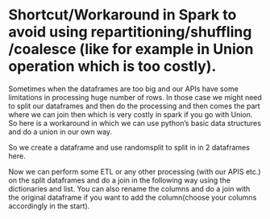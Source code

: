 # Shortcut/Workaround in Spark to avoid using repartitioning/shuffling /coalesce (like for example in Union operation which is too costly).
 Sometimes when the dataframes are too big and our APIs have some limitations in processing huge number of rows. In those case we might need to split our dataframes and then do the processing and then comes the part where we can join then which is very costly in spark if you go with Union. So here is a workaround in which we can use python’s basic data structures and do a union in our own way.

So we create a dataframe and use randomsplit to split in in 2 dataframes here.
 
Now we can perform some ETL or any other processing (with our APIS etc.) on the split dataframes and do a join in the following way using the dictionaries and list.
You can also rename the columns and do a join with the original dataframe if you want to add the column(choose your columns accordingly in the start).

